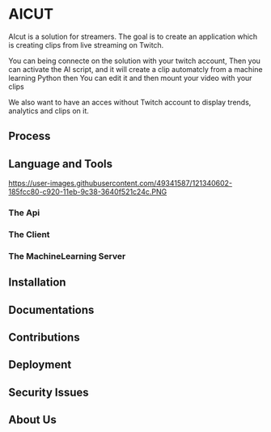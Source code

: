# AICUT
AIcut is a solution for streamers. The goal is to create an application which is creating clips from live streaming on Twitch.

You can being connecte on the solution with your twitch account, Then you can activate the AI script, and it will create a clip automatcly from a machine learning Python then You can edit it and then mount your video with your clips

We also want to have an acces without Twitch account to display trends, analytics and clips on it.

## Process

## Language and Tools
https://user-images.githubusercontent.com/49341587/121340602-185fcc80-c920-11eb-9c38-3640f521c24c.PNG
### The Api

### The Client

### The MachineLearning Server

## Installation

## Documentations

## Contributions

## Deployment

## Security Issues

## About Us
